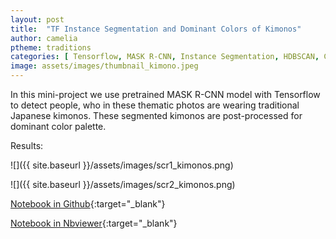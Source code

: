 ```yaml
---
layout: post
title:  "TF Instance Segmentation and Dominant Colors of Kimonos"
author: camelia
ptheme: traditions
categories: [ Tensorflow, MASK R-CNN, Instance Segmentation, HDBSCAN, ColorThief, Computer Vision ]
image: assets/images/thumbnail_kimono.jpeg
---
```


In this mini-project we use pretrained MASK R-CNN model with Tensorflow to detect people, who in these thematic photos are wearing traditional Japanese kimonos. These segmented kimonos are post-processed for dominant color palette.

Results:

![]({{ site.baseurl }}/assets/images/scr1_kimonos.png) 

![]({{ site.baseurl }}/assets/images/scr2_kimonos.png) 

[Notebook in Github](https://github.com/camelia-c/techfolio/blob/main/tf_segm_color_palette_kimonos/TF_Instance_Segmentation_and_Dominant_Colors_of_Kimonos.ipynb){:target="_blank"}

[Notebook in Nbviewer](https://nbviewer.jupyter.org/github/camelia-c/techfolio/blob/main/tf_segm_color_palette_kimonos/TF_Instance_Segmentation_and_Dominant_Colors_of_Kimonos.ipynb){:target="_blank"}


